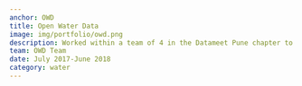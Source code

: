 ```yaml
---
anchor: OWD
title: Open Water Data
image: img/portfolio/owd.png
description: Worked within a team of 4 in the Datameet Pune chapter to develop tools for easy access to water data. You can visit the project [site](https://datameet-pune.github.io/open-water-data/) for more details. Our main outputs were a resource paper on open water datasets and a web app for open access precipitation data.
team: OWD Team
date: July 2017-June 2018
category: water
---
```

